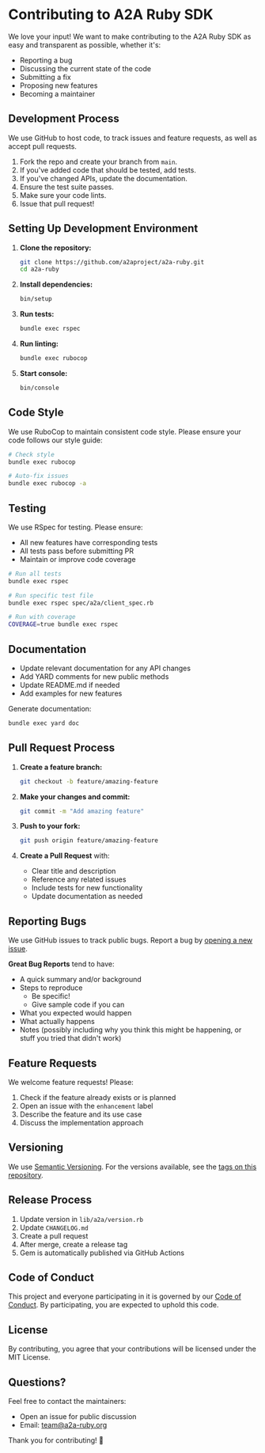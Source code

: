 # Contributing to A2A Ruby SDK

We love your input! We want to make contributing to the A2A Ruby SDK as easy and transparent as possible, whether it's:

- Reporting a bug
- Discussing the current state of the code
- Submitting a fix
- Proposing new features
- Becoming a maintainer

## Development Process

We use GitHub to host code, to track issues and feature requests, as well as accept pull requests.

1. Fork the repo and create your branch from `main`.
2. If you've added code that should be tested, add tests.
3. If you've changed APIs, update the documentation.
4. Ensure the test suite passes.
5. Make sure your code lints.
6. Issue that pull request!

## Setting Up Development Environment

1. **Clone the repository:**
   ```bash
   git clone https://github.com/a2aproject/a2a-ruby.git
   cd a2a-ruby
   ```

2. **Install dependencies:**
   ```bash
   bin/setup
   ```

3. **Run tests:**
   ```bash
   bundle exec rspec
   ```

4. **Run linting:**
   ```bash
   bundle exec rubocop
   ```

5. **Start console:**
   ```bash
   bin/console
   ```

## Code Style

We use RuboCop to maintain consistent code style. Please ensure your code follows our style guide:

```bash
# Check style
bundle exec rubocop

# Auto-fix issues
bundle exec rubocop -a
```

## Testing

We use RSpec for testing. Please ensure:

- All new features have corresponding tests
- All tests pass before submitting PR
- Maintain or improve code coverage

```bash
# Run all tests
bundle exec rspec

# Run specific test file
bundle exec rspec spec/a2a/client_spec.rb

# Run with coverage
COVERAGE=true bundle exec rspec
```

## Documentation

- Update relevant documentation for any API changes
- Add YARD comments for new public methods
- Update README.md if needed
- Add examples for new features

Generate documentation:
```bash
bundle exec yard doc
```

## Pull Request Process

1. **Create a feature branch:**
   ```bash
   git checkout -b feature/amazing-feature
   ```

2. **Make your changes and commit:**
   ```bash
   git commit -m "Add amazing feature"
   ```

3. **Push to your fork:**
   ```bash
   git push origin feature/amazing-feature
   ```

4. **Create a Pull Request** with:
   - Clear title and description
   - Reference any related issues
   - Include tests for new functionality
   - Update documentation as needed

## Reporting Bugs

We use GitHub issues to track public bugs. Report a bug by [opening a new issue](https://github.com/a2aproject/a2a-ruby/issues).

**Great Bug Reports** tend to have:

- A quick summary and/or background
- Steps to reproduce
  - Be specific!
  - Give sample code if you can
- What you expected would happen
- What actually happens
- Notes (possibly including why you think this might be happening, or stuff you tried that didn't work)

## Feature Requests

We welcome feature requests! Please:

1. Check if the feature already exists or is planned
2. Open an issue with the `enhancement` label
3. Describe the feature and its use case
4. Discuss the implementation approach

## Versioning

We use [Semantic Versioning](http://semver.org/). For the versions available, see the [tags on this repository](https://github.com/a2aproject/a2a-ruby/tags).

## Release Process

1. Update version in `lib/a2a/version.rb`
2. Update `CHANGELOG.md`
3. Create a pull request
4. After merge, create a release tag
5. Gem is automatically published via GitHub Actions

## Code of Conduct

This project and everyone participating in it is governed by our [Code of Conduct](CODE_OF_CONDUCT.md). By participating, you are expected to uphold this code.

## License

By contributing, you agree that your contributions will be licensed under the MIT License.

## Questions?

Feel free to contact the maintainers:
- Open an issue for public discussion
- Email: team@a2a-ruby.org

Thank you for contributing! 🎉